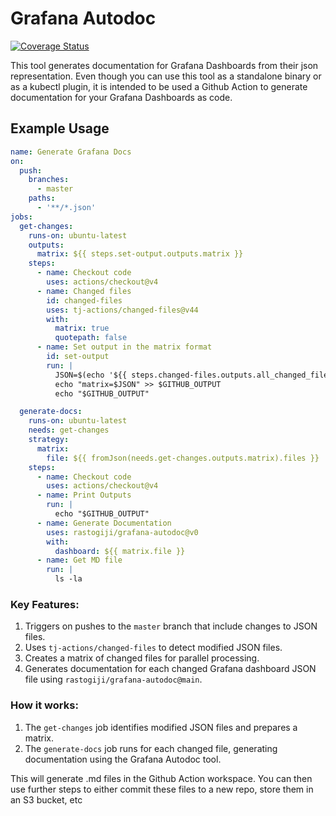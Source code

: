 # Grafana Autodoc
[![Coverage Status](https://coveralls.io/repos/github/rastogiji/grafana-autodoc/badge.svg?branch=main)](https://coveralls.io/github/rastogiji/grafana-autodoc?branch=main)

This tool generates documentation for Grafana Dashboards from their json representation. Even though you can use this tool as a standalone binary or as a kubectl plugin, it is intended to be used a Github Action to generate documentation for your Grafana Dashboards as code.

## Example Usage
```yaml
name: Generate Grafana Docs
on:
  push:
    branches:
      - master
    paths:
      - '**/*.json'
jobs:
  get-changes:
    runs-on: ubuntu-latest
    outputs:
      matrix: ${{ steps.set-output.outputs.matrix }}
    steps:
      - name: Checkout code
        uses: actions/checkout@v4
      - name: Changed files
        id: changed-files
        uses: tj-actions/changed-files@v44
        with:
          matrix: true
          quotepath: false
      - name: Set output in the matrix format
        id: set-output
        run: |
          JSON=$(echo '${{ steps.changed-files.outputs.all_changed_files }}' | jq -c '{files: .}')
          echo "matrix=$JSON" >> $GITHUB_OUTPUT
          echo "$GITHUB_OUTPUT"

  generate-docs:
    runs-on: ubuntu-latest
    needs: get-changes
    strategy:
      matrix:
        file: ${{ fromJson(needs.get-changes.outputs.matrix).files }}
    steps:
      - name: Checkout code
        uses: actions/checkout@v4
      - name: Print Outputs
        run: |
          echo "$GITHUB_OUTPUT"
      - name: Generate Documentation
        uses: rastogiji/grafana-autodoc@v0
        with:
          dashboard: ${{ matrix.file }}
      - name: Get MD file
        run: |
          ls -la
```

### Key Features:

1. Triggers on pushes to the `master` branch that include changes to JSON files.
2. Uses `tj-actions/changed-files` to detect modified JSON files.
3. Creates a matrix of changed files for parallel processing.
4. Generates documentation for each changed Grafana dashboard JSON file using `rastogiji/grafana-autodoc@main`.

### How it works:

1. The `get-changes` job identifies modified JSON files and prepares a matrix.
2. The `generate-docs` job runs for each changed file, generating documentation using the Grafana Autodoc tool.

This will generate <dashboard-name>.md files in the Github Action workspace. You can then use further steps to either commit these files to a new repo, store them in an S3 bucket, etc

